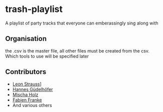 # trash-playlist
A playlist of party tracks that everyone can emberassingly sing along with

## Organisation
the .csv is the master file, all other files must be created from the csv. Which tools to use will be specified later

## Contributors
- [Leon Strauss](github.com/reckter)]
- [Hannes Güdelhöfer](github.com/reckter)
- [Mischa Holz](github.com/mhlz)
- [Fabien Franke](github.com/shroedingersZombie)
- And various others
